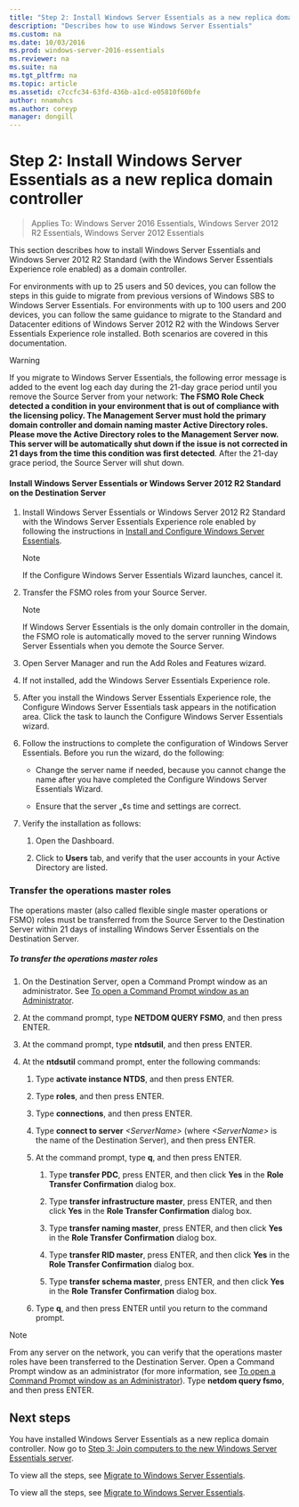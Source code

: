 ```yaml
---
title: "Step 2: Install Windows Server Essentials as a new replica domain controller"
description: "Describes how to use Windows Server Essentials"
ms.custom: na
ms.date: 10/03/2016
ms.prod: windows-server-2016-essentials
ms.reviewer: na
ms.suite: na
ms.tgt_pltfrm: na
ms.topic: article
ms.assetid: c7ccfc34-63fd-436b-a1cd-e05810f60bfe
author: nnamuhcs
ms.author: coreyp
manager: dongill
---
```


# Step 2: Install Windows Server Essentials as a new replica domain controller

>Applies To: Windows Server 2016 Essentials, Windows Server 2012 R2 Essentials, Windows Server 2012 Essentials

This section describes how to install  Windows Server Essentials and  Windows Server 2012 R2 Standard (with the Windows Server Essentials Experience role enabled) as a domain controller.  
  
 For environments with up to 25 users and 50 devices, you can follow the steps in this guide to migrate from previous versions of Windows SBS to  Windows Server Essentials. For environments with up to 100 users and 200 devices, you can follow the same guidance to migrate to the Standard and Datacenter editions of  Windows Server 2012 R2 with the  Windows Server Essentials Experience role installed. Both scenarios are covered in this documentation.  
  
> [!WARNING]
>  If you migrate to  Windows Server Essentials, the following error message is added to the event log each day during the 21-day grace period until you remove the Source Server from your network: **The FSMO Role Check detected a condition in your environment that is out of compliance with the licensing policy. The Management Server must hold the primary domain controller and domain naming master Active Directory roles. Please move the Active Directory roles to the Management Server now. This server will be automatically shut down if the issue is not corrected in 21 days from the time this condition was first detected**. After the 21-day grace period, the Source Server will shut down.  
  
#### Install Windows Server Essentials or Windows Server 2012 R2 Standard on the Destination Server  
  
1.  Install  Windows Server Essentials or  Windows Server 2012 R2 Standard with the Windows Server Essentials Experience role enabled by following the instructions in [Install and Configure Windows Server Essentials](../install/Install-and-Configure-Windows-Server-Essentials-or-Windows-Server-Essentials-Experience.md).  
  
    > [!NOTE]
    >  If the Configure Windows Server Essentials Wizard launches, cancel it.  
  
2.  Transfer the FSMO roles from your Source Server.  
  
    > [!NOTE]
    >  If  Windows Server Essentials is the only domain controller in the domain, the FSMO role is automatically moved to the server running  Windows Server Essentials when you demote the Source Server.  
  
3.  Open Server Manager and run the Add Roles and Features wizard.  
  
4.  If not installed, add the Windows Server Essentials Experience role.  
  
5.  After you install the Windows Server Essentials Experience role, the Configure Windows Server Essentials task appears in the notification area. Click the task to launch   the Configure Windows Server Essentials wizard.  
  
6.  Follow the instructions to complete the configuration of Windows Server Essentials. Before you run the wizard, do the following:  
  
    -   Change the server name if needed, because you cannot change the name after you have completed the Configure Windows Server Essentials Wizard.  
  
    -   Ensure that the server „¢s time and settings are correct.  
  
7.  Verify the installation as follows:  
  
    1.  Open the Dashboard.  
  
    2.  Click to **Users** tab, and verify that the user accounts in your Active Directory are listed.  
  
### Transfer the operations master roles  
 The operations master (also called flexible single master operations or FSMO) roles must be transferred from the Source Server to the Destination Server within 21 days of installing  Windows Server Essentials on the Destination Server.  
  
##### To transfer the operations master roles  
  
1.  On the Destination Server, open a Command Prompt window as an administrator. See [To open a Command Prompt window as an Administrator](http://technet.microsoft.com/library/cc947813\(v=WS.10\).aspx).  
  
2.  At the command prompt, type **NETDOM QUERY FSMO**, and then press ENTER.  
  
3.  At the command prompt, type **ntdsutil**, and then press ENTER.  
  
4.  At the **ntdsutil** command prompt, enter the following commands:  
  
    1.  Type **activate instance NTDS**, and then press ENTER.  
  
    2.  Type **roles**, and then press ENTER.  
  
    3.  Type **connections**, and then press ENTER.  
  
    4.  Type **connect to server** *<ServerName\>* (where *<ServerName\>* is the name of the Destination Server), and then press ENTER.  
  
    5.  At the command prompt, type **q**, and then press ENTER.  
  
        1.  Type **transfer PDC**, press ENTER, and then click **Yes** in the **Role Transfer Confirmation** dialog box.  
  
        2.  Type **transfer infrastructure master**, press ENTER, and then click **Yes** in the **Role Transfer Confirmation** dialog box.  
  
        3.  Type **transfer naming master**, press ENTER, and then click **Yes** in the **Role Transfer Confirmation** dialog box.  
  
        4.  Type **transfer RID master**, press ENTER, and then click **Yes** in the **Role Transfer Confirmation** dialog box.  
  
        5.  Type **transfer schema master**, press ENTER, and then click **Yes** in the **Role Transfer Confirmation** dialog box.  
  
    6.  Type **q**, and then press ENTER until you return to the command prompt.  
  
> [!NOTE]
>  From any server on the network, you can verify that the operations master roles have been transferred to the Destination Server. Open a Command Prompt window as an administrator (for more information, see [To open a Command Prompt window as an Administrator](http://technet.microsoft.com/library/cc947813\(v=WS.10\).aspx)). Type **netdom query fsmo**, and then press ENTER.  
  
## Next steps  
 You have installed  Windows Server Essentials as a new replica domain controller. Now go to [Step 3: Join computers to the new Windows Server Essentials server](Step-3--Join-computers-to-the-new-Windows-Server-Essentials-server.md).  
  
 To view all the steps, see [Migrate to Windows Server Essentials](Migrate-from-Previous-Versions-to-Windows-Server-Essentials-or-Windows-Server-Essentials-Experience.md).

 To view all the steps, see [Migrate to Windows Server Essentials](Migrate-from-Previous-Versions-to-Windows-Server-Essentials-or-Windows-Server-Essentials-Experience.md).

